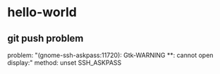 # hello-world

## git push problem
problem:    "(gnome-ssh-askpass:11720): Gtk-WARNING **: cannot open display:"
method:     unset SSH_ASKPASS
